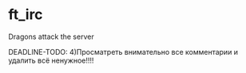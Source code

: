 # ft_irc
Dragons attack the server

DEADLINE-TODO:
4)Просматреть внимательно все комментарии и удалить всё ненужное!!!!

